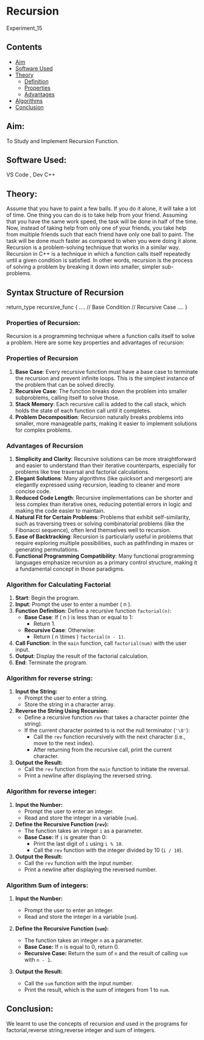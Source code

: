 # Recursion
Experiment_15

## Contents
- [Aim](#aim)
- [Software Used](#software-used)
- [Theory](#theory)
  * [Definition](#Definition)
  * [Properties](#Properties-of-recursion)
  * [Advantages](#Advantages-of-recusion)
- [Algorithms](#algorithms)
- [Conclusion](#conclusion)

## Aim: 
To Study and Implement Recursion Function.

## Software Used:
VS Code , Dev C++

## Theory:
Assume that you have to paint a few balls. If you do it alone, it will take a lot of time. One thing you can do is to take help from your friend. Assuming that you have the same work speed, the task will be done in half of the time. Now, instead of taking help from only one of your friends, you take help from multiple friends such that each friend have only one ball to paint. The task will be done much faster as compared to when you were doing it alone. Recursion is a problem-solving technique that works in a similar way.
Recursion in C++ is a technique in which a function calls itself repeatedly until a given condition is satisfied. In other words, recursion is the process of solving a problem by breaking it down into smaller, simpler sub-problems.

## Syntax Structure of Recursion
return_type recursive_func {
    ....
       // Base Condition
       // Recursive Case
       ....
}

### Properties of Recursion:
Recursion is a programming technique where a function calls itself to solve a problem. Here are some key properties and advantages of recursion:

### Properties of Recursion
1. **Base Case**: Every recursive function must have a base case to terminate the recursion and prevent infinite loops. This is the simplest instance of the problem that can be solved directly.
2. **Recursive Case**: The function breaks down the problem into smaller subproblems, calling itself to solve those.
3. **Stack Memory**: Each recursive call is added to the call stack, which holds the state of each function call until it completes.
4. **Problem Decomposition**: Recursion naturally breaks problems into smaller, more manageable parts, making it easier to implement solutions for complex problems.

### Advantages of Recursion
1. **Simplicity and Clarity**: Recursive solutions can be more straightforward and easier to understand than their iterative counterparts, especially for problems like tree traversal and factorial calculations.
2. **Elegant Solutions**: Many algorithms (like quicksort and mergesort) are elegantly expressed using recursion, leading to cleaner and more concise code.
3. **Reduced Code Length**: Recursive implementations can be shorter and less complex than iterative ones, reducing potential errors in logic and making the code easier to maintain.
4. **Natural Fit for Certain Problems**: Problems that exhibit self-similarity, such as traversing trees or solving combinatorial problems (like the Fibonacci sequence), often lend themselves well to recursion.
5. **Ease of Backtracking**: Recursion is particularly useful in problems that require exploring multiple possibilities, such as pathfinding in mazes or generating permutations.
6. **Functional Programming Compatibility**: Many functional programming languages emphasize recursion as a primary control structure, making it a fundamental concept in those paradigms.

### Algorithm for Calculating Factorial

1. **Start**: Begin the program.
2. **Input**: Prompt the user to enter a number \( n \).
3. **Function Definition**: Define a recursive function `factorial(n)`:
   - **Base Case**: If \( n \) is less than or equal to 1:
     - Return 1.
   - **Recursive Case**: Otherwise:
     - Return \( n \times \) `factorial(n - 1)`.
4. **Call Function**: In the `main` function, call `factorial(num)` with the user input.
5. **Output**: Display the result of the factorial calculation.
6. **End**: Terminate the program.

### Algorithm for reverse string:

1. **Input the String:**
   - Prompt the user to enter a string.
   - Store the string in a character array.
2. **Reverse the String Using Recursion:**
   - Define a recursive function `rev` that takes a character pointer (the string).
   - If the current character pointed to is not the null terminator (`'\0'`):
     - Call the `rev` function recursively with the next character (i.e., move to the next index).
     - After returning from the recursive call, print the current character.
3. **Output the Result:**
   - Call the `rev` function from the `main` function to initiate the reversal.
   - Print a newline after displaying the reversed string.

### Algorithm for reverse integer:

1. **Input the Number:**
   - Prompt the user to enter an integer.
   - Read and store the integer in a variable (`num`).
2. **Define the Recursive Function (`rev`):**
   - The function takes an integer `i` as a parameter.
   - **Base Case:** If `i` is greater than 0:
     - Print the last digit of `i` using `i % 10`.
     - Call the `rev` function with the integer divided by 10 (`i / 10`).
3. **Output the Result:**
   - Call the `rev` function with the input number.
   - Print a newline after displaying the reversed number.

### Algorithm Sum of integers:

1. **Input the Number:**
   - Prompt the user to enter an integer.
   - Read and store the integer in a variable (`num`).

2. **Define the Recursive Function (`sum`):**
   - The function takes an integer `n` as a parameter.
   - **Base Case:** If `n` is equal to 0, return 0.
   - **Recursive Case:** Return the sum of `n` and the result of calling `sum` with `n - 1`.

3. **Output the Result:**
   - Call the `sum` function with the input number.
   - Print the result, which is the sum of integers from 1 to `num`.

## Conclusion:
We learnt to use the concepts of recursion and used in the programs for factorial,reverse string,reverse integer and sum of integers.


   

